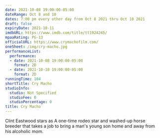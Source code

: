 ```yaml
---
date: 2021-10-08 19:00:00-05:00
dateRange: Oct 8 and 10
dates: 7:00 pm every other day from Oct 8 2021 thru Oct 10 2021
draft: false
expiryDate: 2021-10-11
imdbURL: https://www.imdb.com/title/tt1924245/
mpaaRating: PG-13
officialURL: https://www.crymachofilm.com/
oneSheet: /img/cry-macho.jpg
performanceList:
  performance:
  - date: 2021-10-08 19:00:00-05:00
    format: 2D
  - date: 2021-10-10 19:00:00-05:00
    format: 2D
runningTime: 104
shortTitle: Cry Macho
studioInfo:
  studio: Not Specified
  studioFee: 0
  studioPercentage: 0
title: Cry Macho
---
```


Clint Eastwood stars as A one-time rodeo star and washed-up horse breeder that takes a job to bring a man's young son home and away from his alcoholic mom.